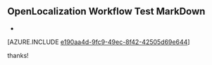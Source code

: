 ## OpenLocalization Workflow Test MarkDown
* 

[AZURE.INCLUDE [e190aa4d-9fc9-49ec-8f42-42505d69e644](calleeMd1.md)]

 
thanks!